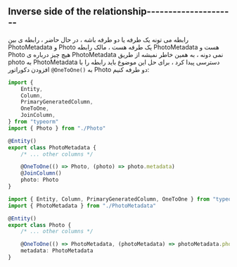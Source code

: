 ## Inverse side of the relationship---------------------

رابطه می تونه یک طرفه یا دو طرفه باشه ، در حال حاضر ، رابطه ی بین PhotoMetadata و Photo یک طرفه هست ، مالک رابطه PhotoMetadata هست و Photo هیچ چیز درباره ی PhotoMetadata نمی دونه ، به همین خاطر نمیشه از طریق photo به PhotoMetadata دسترسی پیدا کرد ، برای حل این موضوع باید رابطه را با افزودن دکوراتور `@OneToOne()` به Photo دو طرفه کنیم:

```ts
import {
    Entity,
    Column,
    PrimaryGeneratedColumn,
    OneToOne,
    JoinColumn,
} from "typeorm"
import { Photo } from "./Photo"

@Entity()
export class PhotoMetadata {
    /* ... other columns */

    @OneToOne(() => Photo, (photo) => photo.metadata)
    @JoinColumn()
    photo: Photo
}

```

```ts
import { Entity, Column, PrimaryGeneratedColumn, OneToOne } from "typeorm"
import { PhotoMetadata } from "./PhotoMetadata"

@Entity()
export class Photo {
    /* ... other columns */

    @OneToOne(() => PhotoMetadata, (photoMetadata) => photoMetadata.photo)
    metadata: PhotoMetadata
}
```

